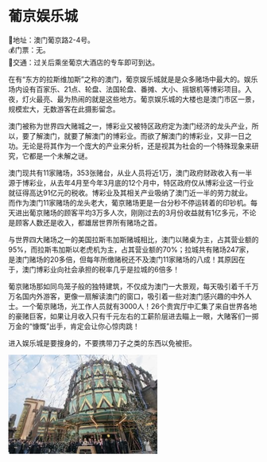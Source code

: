 # 葡京娱乐城  
📍地址：澳门葡京路2-4号。  
💰门票：无。  
🚌交通：过关后乘坐葡京大酒店的专车即可到达。  
  
在有“东方的拉斯维加斯”之称的澳门，葡京娱乐城就是是众多赌场中最大的。娱乐场内设有百家乐、21点、轮盘、法国轮盘、番摊、大小、摇银机等博彩项目。入夜，灯火最亮、最为热闹的就是这些地方。葡京娱乐城的大楼也是澳门市区一景，规模宏大，无数游客在此摄影留念。  
  
澳门被称为世界四大赌城之一，博彩业又被特区政府定为澳门经济的龙头产业，所以，要了解澳门，就要了解澳门的博彩业。而欲了解澳门的博彩业，又非一日之功。无论是将其作为一个庞大的产业来分析，还是视其为社会的一个特殊现象来研究，它都是一个未解之谜。  
  
澳门现共有11家赌场，353张赌台，从业人员将近1万，澳门政府财政收入有一半源于博彩业，从去年4月至今年3月底的12个月中，特区政府仅从博彩业这一行业就征得高达91亿元的税收。博彩业及其相关产业吸纳了澳门近一半的劳力就业。而作为澳门11家赌场的龙头老大，葡京赌场更是一台分秒不停运转着的印钞机。每天进出葡京赌场的顾客平均3万多人次，刚刚过去的3月份收益就有1亿多元，不论是顾客人数还是收入，都雄居世界所有赌场之首。  
  
与世界四大赌场之一的美国拉斯韦加斯赌城相比，澳门以赌桌为主，占其营业额的95%，而拉斯韦加斯以老虎机为主，占其营业额的70%；拉城共有赌场247家，是澳门赌场的20多倍，但每年所缴赌税还不及澳门11家赌场的八成！其原因在于，澳门博彩业向社会承担的税率几乎是拉城的6倍多！  
  
葡京赌场那如同鸟笼子般的独特建筑，不仅成为澳门一大景观，每天吸引着千千万万名国内外游客，更像一扇解读澳门的窗口，吸引着一些对澳门感兴趣的中外人士。一个葡京赌场，光工作人员就有3000人！26个贵宾厅中汇集了来自世界各地的豪赌巨客，如果让月收入只有千元左右的工薪阶层进去瞄上一眼，大赌客们一掷万金的“慷慨”出手，肯定会让你心惊肉跳！  
  
进入娱乐城是要搜身的，不要携带刀子之类的东西以免被拒。  
  
![](https://raw.githubusercontent.com/szqq0512/Pic/main/img/202201212059273.png)  